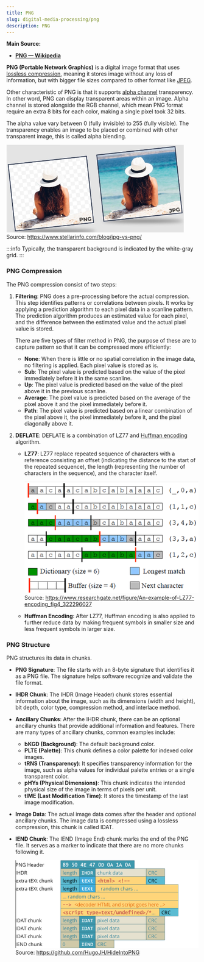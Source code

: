 ```yaml
---
title: PNG
slug: digital-media-processing/png
description: PNG
---
```


**Main Source:**

- **[PNG — Wikipedia](https://en.wikipedia.org/wiki/PNG)**

**PNG (Portable Network Graphics)** is a digital image format that uses [lossless compression](/cs-notes/digital-signal-processing/compression#lossless-compression), meaning it stores image without any loss of information, but with bigger file sizes compared to other format like [JPEG](/cs-notes/digital-media-processing/jpg-jpeg).

Other characteristic of PNG is that it supports [alpha channel](/cs-notes/computer-graphics/computer-images-part-2#alpha) transparency. In other word, PNG can display transparent areas within an image. Alpha channel is stored alongside the RGB channel, which mean PNG format require an extra 8 bits for each color, making a single pixel took 32 bits.

The alpha value vary between 0 (fully invisible) to 255 (fully visible). The transparency enables an image to be placed or combined with other transparent image, this is called alpha blending.

![PNG transparency compared to JPG](./png-transparency.png)  
Source: https://www.stellarinfo.com/blog/jpg-vs-png/

:::info
Typically, the transparent background is indicated by the white-gray grid.
:::

### PNG Compression

The PNG compression consist of two steps:

1. **Filtering**: PNG does a pre-processing before the actual compression. This step identifies patterns or correlations between pixels. It works by applying a prediction algorithm to each pixel data in a scanline pattern. The prediction algorithm produces an estimated value for each pixel, and the difference between the estimated value and the actual pixel value is stored.

   There are five types of filter method in PNG, the purpose of these are to capture pattern so that it can be compressed more efficiently:

   - **None**: When there is little or no spatial correlation in the image data, no filtering is applied. Each pixel value is stored as is.
   - **Sub**: The pixel value is predicted based on the value of the pixel immediately before it in the same scanline.
   - **Up**: The pixel value is predicted based on the value of the pixel above it in the previous scanline.
   - **Average**: The pixel value is predicted based on the average of the pixel above it and the pixel immediately before it.
   - **Path**: The pixel value is predicted based on a linear combination of the pixel above it, the pixel immediately before it, and the pixel diagonally above it.

2. **DEFLATE**: DEFLATE is a combination of LZ77 and [Huffman encoding](/cs-notes/digital-signal-processing/compression#huffman-encoding) algorithm.

   - **LZ77**: LZ77 replace repeated sequence of characters with a reference consisting an offset (indicating the distance to the start of the repeated sequence), the length (representing the number of characters in the sequence), and the character itself.

     ![Illustration of LZ77 compression](./lz77.png)  
     Source: https://www.researchgate.net/figure/An-example-of-LZ77-encoding_fig4_322296027

   - **Huffman Encoding**: After LZ77, Huffman encoding is also applied to further reduce data by making frequent symbols in smaller size and less frequent symbols in larger size.

### PNG Structure

PNG structures its data in chunks.

- **PNG Signature**: The file starts with an 8-byte signature that identifies it as a PNG file. The signature helps software recognize and validate the file format.
- **IHDR Chunk**: The IHDR (Image Header) chunk stores essential information about the image, such as its dimensions (width and height), bit depth, color type, compression method, and interlace method.
- **Ancillary Chunks**: After the IHDR chunk, there can be an optional ancillary chunks that provide additional information and features. There are many types of ancillary chunks, common examples include:
  - **bKGD (Background)**: The default background color.
  - **PLTE (Palette)**: This chunk defines a color palette for indexed color images.
  - **tRNS (Transparency)**: It specifies transparency information for the image, such as alpha values for individual palette entries or a single transparent color.
  - **pHYs (Physical Dimensions)**: This chunk indicates the intended physical size of the image in terms of pixels per unit.
  - **tIME (Last Modification Time)**: It stores the timestamp of the last image modification.
- **Image Data**: The actual image data comes after the header and optional ancillary chunks. The image data is compressed using a lossless compression, this chunk is called IDAT.
- **IEND Chunk**: The IEND (Image End) chunk marks the end of the PNG file. It serves as a marker to indicate that there are no more chunks following it.

  ![Structure of PNG image](./png-structure.png)  
  Source: https://github.com/HugoJH/HideIntoPNG
